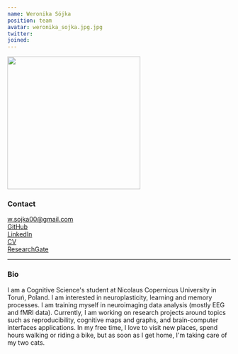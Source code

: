 ```yaml
---
name: Weronika Sójka
position: team
avatar: weronika_sojka.jpg.jpg
twitter: 
joined:
---
```


<img width="300" src="{{site.baseurl}}/images/people/{{page.avatar}}" data-action="zoom">

### Contact

<i class="fa fa-envelope-o"></i><a href="mailto:w.sojka00@gmail.com"> w.sojka00@gmail.com</a><br>
<i class="fa fa-github"></i><a href="https://github.com/wsojka00"> GitHub</a><br>
<i class="fa fa-home"></i><a href="https://www.linkedin.com/in/wsojka00/"> LinkedIn</a><br>
<i class="fa fa-file"></i><a href="https://github.com/kfinc/cv/blob/master/Finc_CV.pdf"> CV</a> <br>
<i class="fa fa-home"></i><a href="https://www.researchgate.net/profile/Weronika-Sojka"> ResearchGate</a><br>

<hr>

### Bio

I am a Cognitive Science's student at Nicolaus Copernicus University in Toruń, Poland. I am interested in neuroplasticity, learning and memory processes. I am training myself in neuroimaging data analysis (mostly EEG and fMRI data). Currently, I am working on research projects around topics such as reproducibility, cognitive maps and graphs, and brain-computer interfaces applications. In my free time, I love to visit new places, spend hours walking or riding a bike, but as soon as I get home, I'm taking care of my two cats. 
